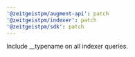 ```yaml
---
'@zeitgeistpm/augment-api': patch
'@zeitgeistpm/indexer': patch
'@zeitgeistpm/sdk': patch
---
```


Include \_\_typename on all indexer queries.
